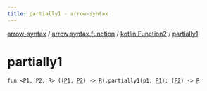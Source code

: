 ```yaml
---
title: partially1 - arrow-syntax
---
```


[arrow-syntax](../../index.html) / [arrow.syntax.function](../index.html) / [kotlin.Function2](index.html) / [partially1](./partially1.html)

# partially1

`fun <P1, P2, R> ((`[`P1`](partially1.html#P1)`, `[`P2`](partially1.html#P2)`) -> `[`R`](partially1.html#R)`).partially1(p1: `[`P1`](partially1.html#P1)`): (`[`P2`](partially1.html#P2)`) -> `[`R`](partially1.html#R)